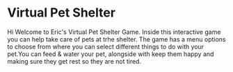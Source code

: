 # Virtual Pet Shelter

Hi Welcome to Eric's Virtual Pet Shelter Game. 
Inside this interactive game you can help take care of pets at trhe shelter. The game has a menu options to choose from where you can select different things to do with your pet.You can feed & water your pet, alongside with keep them happy and making sure they get rest so they are not tired. 

